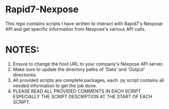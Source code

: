 # Rapid7-Nexpose
This repo contains scripts I have written to interact with Rapid7's Nexpose API and get specific information from Nexpose's various API calls.

# NOTES:
1. Ensure to change the host URL to your company's Nexpose API server.
2. Make sure to update the directory paths of 'Data' and 'Output' directories. 
3. All provided scripts are complete packages, each .py script contains all needed information to get the job done.
4. PLEASE READ ALL PROVIDED COMMENTS IN EACH SCRIPT ESPECIALLY THE SCRIPT DESCRIPTION AT THE START OF EACH SCRIPT.
